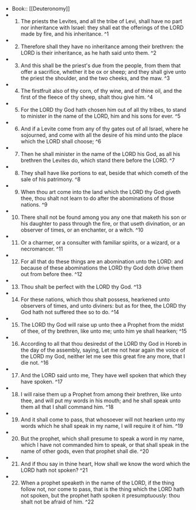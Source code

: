 - Book:: [[Deuteronomy]]
- 1. The priests the Levites, and all the tribe of Levi, shall have no part nor inheritance with Israel: they shall eat the offerings of the LORD made by fire, and his inheritance. ^1
- 2. Therefore shall they have no inheritance among their brethren: the LORD is their inheritance, as he hath said unto them. ^2
- 3. And this shall be the priest's due from the people, from them that offer a sacrifice, whether it be ox or sheep; and they shall give unto the priest the shoulder, and the two cheeks, and the maw. ^3
- 4. The firstfruit also of thy corn, of thy wine, and of thine oil, and the first of the fleece of thy sheep, shalt thou give him. ^4
- 5. For the LORD thy God hath chosen him out of all thy tribes, to stand to minister in the name of the LORD, him and his sons for ever. ^5
- 6. And if a Levite come from any of thy gates out of all Israel, where he sojourned, and come with all the desire of his mind unto the place which the LORD shall choose; ^6
- 7. Then he shall minister in the name of the LORD his God, as all his brethren the Levites do, which stand there before the LORD. ^7
- 8. They shall have like portions to eat, beside that which cometh of the sale of his patrimony. ^8
- 9. When thou art come into the land which the LORD thy God giveth thee, thou shalt not learn to do after the abominations of those nations. ^9
- 10. There shall not be found among you any one that maketh his son or his daughter to pass through the fire, or that useth divination, or an observer of times, or an enchanter, or a witch. ^10
- 11. Or a charmer, or a consulter with familiar spirits, or a wizard, or a necromancer. ^11
- 12. For all that do these things are an abomination unto the LORD: and because of these abominations the LORD thy God doth drive them out from before thee. ^12
- 13. Thou shalt be perfect with the LORD thy God. ^13
- 14. For these nations, which thou shalt possess, hearkened unto observers of times, and unto diviners: but as for thee, the LORD thy God hath not suffered thee so to do. ^14
- 15. The LORD thy God will raise up unto thee a Prophet from the midst of thee, of thy brethren, like unto me; unto him ye shall hearken; ^15
- 16. According to all that thou desiredst of the LORD thy God in Horeb in the day of the assembly, saying, Let me not hear again the voice of the LORD my God, neither let me see this great fire any more, that I die not. ^16
- 17. And the LORD said unto me, They have well spoken that which they have spoken. ^17
- 18. I will raise them up a Prophet from among their brethren, like unto thee, and will put my words in his mouth; and he shall speak unto them all that I shall command him. ^18
- 19. And it shall come to pass, that whosoever will not hearken unto my words which he shall speak in my name, I will require it of him. ^19
- 20. But the prophet, which shall presume to speak a word in my name, which I have not commanded him to speak, or that shall speak in the name of other gods, even that prophet shall die. ^20
- 21. And if thou say in thine heart, How shall we know the word which the LORD hath not spoken? ^21
- 22. When a prophet speaketh in the name of the LORD, if the thing follow not, nor come to pass, that is the thing which the LORD hath not spoken, but the prophet hath spoken it presumptuously: thou shalt not be afraid of him. ^22
